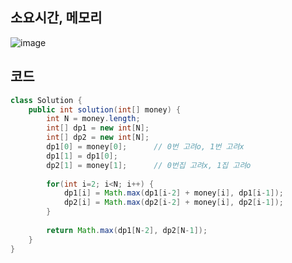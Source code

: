 ## 소요시간, 메모리
![image](https://github.com/Morning-Algorithm-Study-2023/Algorithm/assets/83942393/d052777d-28ff-4ed9-a5dc-1c20fc04b509)

## 코드
```Java
class Solution {
    public int solution(int[] money) {
        int N = money.length;
        int[] dp1 = new int[N];
        int[] dp2 = new int[N];
        dp1[0] = money[0];      // 0번 고려o, 1번 고려x
        dp1[1] = dp1[0];
        dp2[1] = money[1];      // 0번집 고려x, 1집 고려o
        
        for(int i=2; i<N; i++) {
            dp1[i] = Math.max(dp1[i-2] + money[i], dp1[i-1]);
            dp2[i] = Math.max(dp2[i-2] + money[i], dp2[i-1]);
        }
        
        return Math.max(dp1[N-2], dp2[N-1]);
    }
}
```
